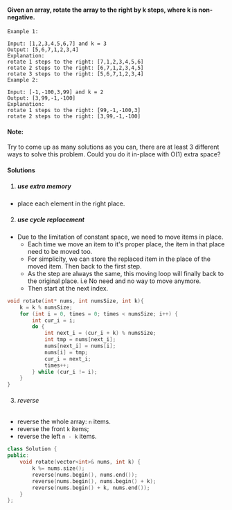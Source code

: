 #### Given an array, rotate the array to the right by k steps, where k is non-negative.

```
Example 1:

Input: [1,2,3,4,5,6,7] and k = 3
Output: [5,6,7,1,2,3,4]
Explanation:
rotate 1 steps to the right: [7,1,2,3,4,5,6]
rotate 2 steps to the right: [6,7,1,2,3,4,5]
rotate 3 steps to the right: [5,6,7,1,2,3,4]
Example 2:

Input: [-1,-100,3,99] and k = 2
Output: [3,99,-1,-100]
Explanation: 
rotate 1 steps to the right: [99,-1,-100,3]
rotate 2 steps to the right: [3,99,-1,-100]
```

#### Note:

Try to come up as many solutions as you can, there are at least 3 different ways to solve this problem.
Could you do it in-place with O(1) extra space?

#### Solutions

1. ##### use extra memory

- place each element in the right place.


2. ##### use cycle replacement

- Due to the limitation of constant space, we need to move items in place.
    - Each time we move an item to it's proper place, the item in that place need to be moved too.
    - For simplicity, we can store the replaced item in the place of the moved item. Then back to the first step.
    - As the step are always the same, this moving loop will finally back to the original place. i.e No need and no way to move anymore.
    - Then start at the next index.


```c++
void rotate(int* nums, int numsSize, int k){
    k = k % numsSize;
    for (int i = 0, times = 0; times < numsSize; i++) {
        int cur_i = i;
        do {
            int next_i = (cur_i + k) % numsSize;
            int tmp = nums[next_i];
            nums[next_i] = nums[i];
            nums[i] = tmp;
            cur_i = next_i;
            times++;
        } while (cur_i != i);
    }
}
```

3. ###### reverse

- reverse the whole array: `n` items.
- reverse the front `k` items;
- reverse the left `n - k` items.

```c++
class Solution {
public:
    void rotate(vector<int>& nums, int k) {
        k %= nums.size();
        reverse(nums.begin(), nums.end());
        reverse(nums.begin(), nums.begin() + k);
        reverse(nums.begin() + k, nums.end());
    }
};
```
